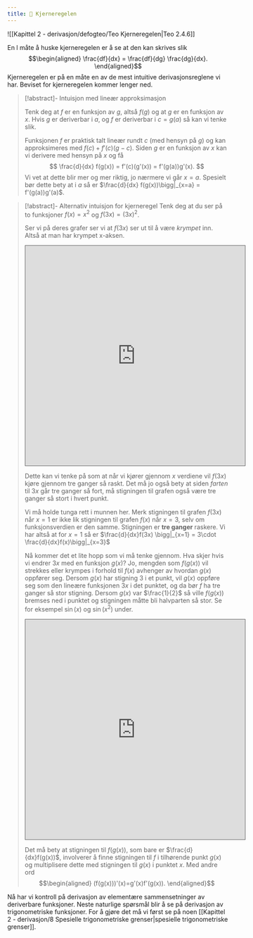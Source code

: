 ```yaml
---
title: 📄 Kjerneregelen
---
```

![[Kapittel 2 - derivasjon/defogteo/Teo Kjerneregelen|Teo 2.4.6]]

En l måte å huske kjerneregelen er å se at den kan skrives slik
$$\begin{aligned}  \frac{df}{dx} = \frac{df}{dg} \frac{dg}{dx}. \end{aligned}$$ 
Kjerneregelen er på en måte en av de mest intuitive derivasjonsreglene vi har. Beviset for kjerneregelen kommer lenger ned.

> [!abstract]- Intuisjon med lineær approksimasjon
> 
> Tenk deg at $f$ er en funksjon av $g$, altså $f(g)$ og at $g$ er en funksjon av $x$. Hvis $g$ er deriverbar i $a$, og $f$ er deriverbar i $c = g(a)$ så kan vi tenke slik.
> 
> Funksjonen $f$ er praktisk talt lineær rundt $c$ (med hensyn på $g$) og kan approksimeres med $f(c)+f'(c)(g-c)$. Siden $g$ er en funksjon av $x$ kan vi derivere med hensyn på $x$ og få
> $$
> \frac{d}{dx} f(g(x)) = f'(c)(g'(x)) = f'(g(a))g'(x).
> $$ 
> Vi vet at dette blir mer og mer riktig, jo nærmere vi går $x = a$. Spesielt bør dette bety at i $a$ så er $\frac{d}{dx} f(g(x))\bigg|_{x=a} = f'(g(a))g'(a)$.

> [!abstract]- Alternativ intuisjon for kjerneregel
> Tenk deg at du ser på to funksjoner $f(x) =x^2$ og $f(3x)= (3x)^2$.
> 
> Ser vi på deres grafer ser vi at $f(3x)$ ser ut til å være *krympet* inn. Altså at man har krympet x-aksen.
> 
> <iframe src="https://www.desmos.com/calculator/qne2wt5lot?embed" width="500" height="500" style="border: 1px solid" frameborder=0></iframe>
> 
> Dette kan vi tenke på som at når vi kjører gjennom $x$ verdiene vil $f(3x)$ kjøre gjennom tre ganger så raskt. Det må jo også bety at siden *farten* til $3x$ går tre ganger så fort, må stigningen til grafen også være tre ganger så stort i hvert punkt.
> 
> Vi må holde tunga rett i munnen her. Merk stigningen til grafen $f(3x)$ når $x=1$ er ikke lik stigningen til grafen $f(x)$ når $x=3$, selv om funksjonsverdien er den samme. Stigningen er **tre ganger** raskere. Vi har altså at for $x=1$ så er $\frac{d}{dx}f(3x) \bigg|_{x=1} = 3\cdot \frac{d}{dx}f(x)\bigg|_{x=3}$
> 
> Nå kommer det et lite hopp som vi må tenke gjennom. Hva skjer hvis vi endrer $3x$ med en funksjon $g(x)$? Jo, mengden som $f(g(x))$ vil strekkes eller krympes i forhold til $f(x)$ avhenger av hvordan $g(x)$ oppfører seg. Dersom $g(x)$ har stigning $3$ i et punkt, vil $g(x)$ oppføre seg som den lineære funksjonen $3x$ i det punktet, og da bør $f$ ha tre ganger så stor stigning. Dersom $g(x)$ var $\frac{1}{2}$ så ville $f(g(x))$ bremses ned i punktet og stigningen måtte bli halvparten så stor. Se for eksempel $\sin (x)$ og $\sin(x^2)$ under.
> 
> <iframe src="https://www.desmos.com/calculator/2pli9h4g3s?embed" width="500" height="500" style="border: 1px solid" frameborder=0></iframe>
> 
> Det må bety at stigningen til $f(g(x))$, som bare er $\frac{d}{dx}f(g(x))$, involverer å finne stigningen til $f$ i tilhørende punkt $g(x)$ og multiplisere dette med stigningen til $g(x)$ i punktet $x$. Med andre ord
> $$\begin{aligned} (f(g(x)))'(x)=g'(x)f'(g(x)).  \end{aligned}$$ 


Nå har vi kontroll på derivasjon av elementære sammensetninger av deriverbare funksjoner. Neste naturlige spørsmål blir å se på derivasjon av trigonometriske funksjoner. For å gjøre det må vi først se på noen [[Kapittel 2 - derivasjon/8 Spesielle trigonometriske grenser|spesielle trigonometriske grenser]].